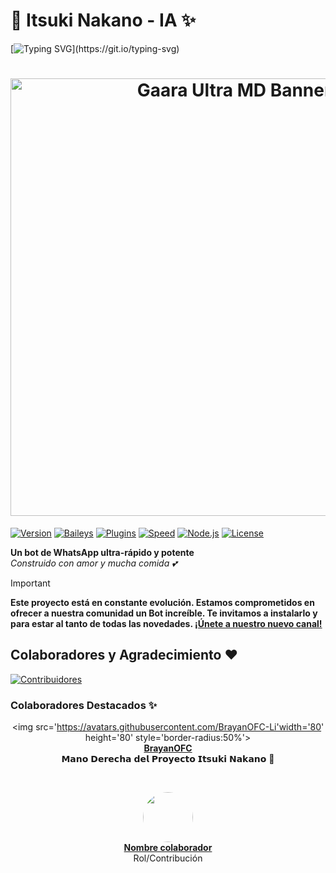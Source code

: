 # 🎀 Itsuki Nakano - IA ✨
[![Typing SVG](https://readme-typing-svg.demolab.com?font=Oswald+Code&pause=1000&color=FF69B4&width=435&lines=Bienvenido+al+Repositorio+Oficial;Itsuki+Nakano-IA;Un+Bot+IA+versión+3.4.0-beta;Creado+por+LeoXzzsy;)](https://git.io/typing-svg)

<!-- Banner -->
<h1 align="center">
  <img src="https://files.catbox.moe/15voeu.jpg" width="700" alt="Gaara Ultra MD Banner"/>
</h1>

[![Version](https://img.shields.io/badge/Version-2.0.0-pink.svg)]()
[![Baileys](https://img.shields.io/badge/Baileys-Multi--Device-blue.svg)]()
[![Plugins](https://img.shields.io/badge/Plugins-1000+-success.svg)]()
[![Speed](https://img.shields.io/badge/Speed-⚡Ultra--Fast-yellow.svg)]()
[![Node.js](https://img.shields.io/badge/Node.js-18+-green.svg)]()
[![License](https://img.shields.io/badge/License-MIT-orange.svg)]()

**Un bot de WhatsApp ultra-rápido y potente**  
*Construido con amor y mucha comida 💕*

</div>

> [!IMPORTANT]
> **Este proyecto está en constante evolución. Estamos comprometidos en ofrecer a nuestra comunidad un Bot increíble. Te invitamos a instalarlo y para estar al tanto de todas las novedades. [¡Únete a nuestro nuevo canal!](https://whatsapp.com/channel/0029VbBBn9R4NViep4KwCT3Z)**


## Colaboradores y Agradecimiento ❤️

<a href="https://github.com/xzzys26/Itsuki-IA/graphs/contributors">
  <img src="https://contrib.rocks/image?repo=xzzys26/Itsuki-IA&cache=bust" alt="Contribuidores">
</a>

### **Colaboradores Destacados** ✨

<div align="center">

<img src='https://avatars.githubusercontent.com/BrayanOFC-Li'width='80' height='80' style='border-radius:50%'><br>
**[BrayanOFC](https://github.com/BrayanOFC-Li)**<br>
𝗠𝗮𝗻𝗼 𝗗𝗲𝗿𝗲𝗰𝗵𝗮 𝗱𝗲𝗹 𝗣𝗿𝗼𝘆𝗲𝗰𝘁𝗼 𝗜𝘁𝘀𝘂𝗸𝗶 𝗡𝗮𝗸𝗮𝗻𝗼 🌱

<br>

<img src='https://avatars.githubusercontent.com/usuario1' width='80' height='80' style='border-radius:50%'><br>
**[Nombre colaborador](https://github.com/usuario1)**<br>
Rol/Contribución

</div>